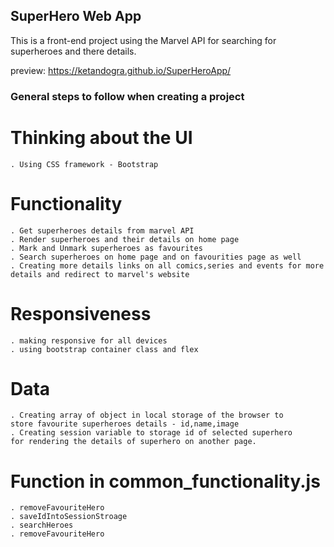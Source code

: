 ## SuperHero Web App

This is a front-end project using the Marvel API for searching for superheroes and there details.

preview: https://ketandogra.github.io/SuperHeroApp/

### General steps to follow when creating a project

# Thinking about the UI

    . Using CSS framework - Bootstrap

# Functionality

    . Get superheroes details from marvel API
    . Render superheroes and their details on home page
    . Mark and Unmark superheroes as favourites
    . Search superheroes on home page and on favourities page as well
    . Creating more details links on all comics,series and events for more details and redirect to marvel's website

# Responsiveness

    . making responsive for all devices
    . using bootstrap container class and flex

# Data

    . Creating array of object in local storage of the browser to
    store favourite superheroes details - id,name,image
    . Creating session variable to storage id of selected superhero
    for rendering the details of superhero on another page.

# Function in common_functionality.js

    . removeFavouriteHero
    . saveIdIntoSessionStroage
    . searchHeroes
    . removeFavouriteHero
